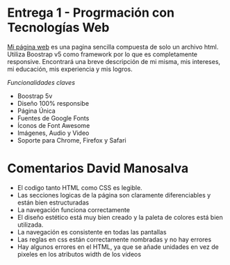 # Entrega 1 - Progrmación con Tecnologías Web

[Mi página web](https://imsarmiento.github.io/web_e1/) es una pagina sencilla compuesta de solo un archivo html. Utiliza Boostrap v5 como framework por lo que es completamente responsive. Encontrará una breve descripción de mi misma, mis intereses, mi educación, mis experiencia y mis logros.

_Funcionalidades claves_

-   Boostrap 5v
-   Diseño 100% responsibe
-   Página Única
-   Fuentes de Google Fonts
-   Íconos de Font Awesome
-   Imágenes, Audio y Video
-   Soporte para Chrome, Firefox y Safari

# Comentarios David Manosalva

-   El codigo tanto HTML como CSS es legible.
-   Las secciones logicas de la página son claramente diferenciables y están bien estructuradas
-   La navegación funciona correctamente
-   El diseño estético está muy bien creado y la paleta de colores está bien utilizada.
-   La navegación es consistente en todas las pantallas
-   Las reglas en css están correctamente nombradas y no hay errores
-   Hay algunos errores en el HTML, ya que se añade unidades en vez de pixeles en los atributos width de los videos
